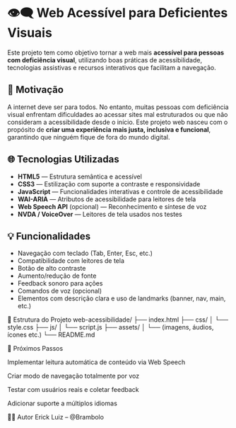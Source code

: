 # 👁️‍🗨️ Web Acessível para Deficientes Visuais

Este projeto tem como objetivo tornar a web mais **acessível para pessoas com deficiência visual**, utilizando boas práticas de acessibilidade, tecnologias assistivas e recursos interativos que facilitam a navegação.

## 🧠 Motivação

A internet deve ser para todos. No entanto, muitas pessoas com deficiência visual enfrentam dificuldades ao acessar sites mal estruturados ou que não consideram a acessibilidade desde o início. Este projeto web nasceu com o propósito de **criar uma experiência mais justa, inclusiva e funcional**, garantindo que ninguém fique de fora do mundo digital.

## 🌐 Tecnologias Utilizadas

- **HTML5** — Estrutura semântica e acessível
- **CSS3** — Estilização com suporte a contraste e responsividade
- **JavaScript** — Funcionalidades interativas e controle de acessibilidade
- **WAI-ARIA** — Atributos de acessibilidade para leitores de tela
- **Web Speech API** (opcional) — Reconhecimento e síntese de voz
- **NVDA / VoiceOver** — Leitores de tela usados nos testes

## 💡 Funcionalidades

- Navegação com teclado (Tab, Enter, Esc, etc.)
- Compatibilidade com leitores de tela
- Botão de alto contraste
- Aumento/redução de fonte
- Feedback sonoro para ações
- Comandos de voz (opcional)
- Elementos com descrição clara e uso de landmarks (banner, nav, main, etc.)

📁 Estrutura do Projeto
web-acessibilidade/
├── index.html
├── css/
│   └── style.css
├── js/
│   └── script.js
├── assets/
│   └── (imagens, áudios, ícones etc.)
└── README.md

📌 Próximos Passos

 Implementar leitura automática de conteúdo via Web Speech

 Criar modo de navegação totalmente por voz

 Testar com usuários reais e coletar feedback

 Adicionar suporte a múltiplos idiomas

 🧑‍💻 Autor
Erick Luiz – @Brambolo
